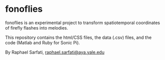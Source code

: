# fonoflies
fonoflies is an experimental project to transform spatiotemporal coordinates of firefly flashes into melodies.

This repository contains the html/CSS files, the data (.csv) files, and the code (Matlab and Ruby for Sonic Pi).

By Raphael Sarfati, raphael.sarfati@aya.yale.edu
